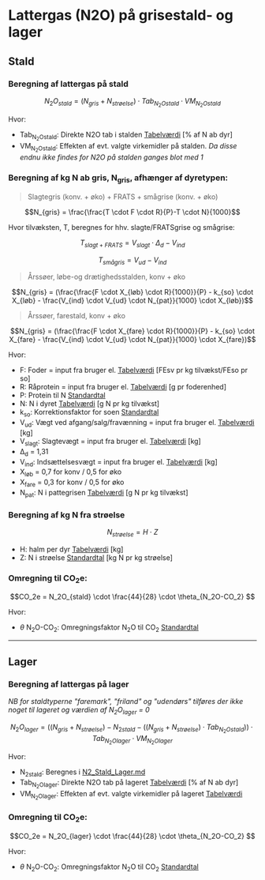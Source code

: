 # **Lattergas (N2O) på grisestald- og lager**

## **Stald**

### **Beregning af lattergas på stald** 

$$N_2O_{stald} = (N_{gris} + N_{strøelse}) \cdot Tab_{N_2Ostald} \cdot VM_{N_2Ostald} $$

Hvor: 

 * Tab<sub>N<sub>2</sub>Ostald</sub>: Direkte N2O tab i stalden [Tabelværdi](https://seges.sharepoint.com/:x:/r/sites/SAFprojeketet/_layouts/15/Doc.aspx?sourcedoc=%7B55DC573E-DF3A-4BB4-BA90-49438C005785%7D&file=Formler%20til%20PORK%202.0%20med%20foderberegner.xlsx&activeCell=%27Formler%20NH3%20og%20N2O%20-stald%201%27!C56&action=embedview) [% af N ab dyr]
 * VM<sub>N<sub>2</sub>O</sub><sub>stald</sub>: Effekten af evt. valgte virkemidler på stalden. *Da disse endnu ikke findes for N2O på stalden ganges blot med 1*

### **Beregning af kg N ab gris, N<sub>gris</sub>, afhænger af dyretypen:** 

>Slagtegris (konv. + øko) + FRATS + smågrise (konv. + øko) 

$$N_{gris} = \frac{\frac{T \cdot F \cdot R}{P}-T \cdot N}{1000}$$

Hvor tilvæksten, T, beregnes for hhv. slagte/FRATSgrise og smågrise:

$$ T_{slagt+FRATS} = V_{slagt}  \cdot \Delta_d - V_{ind}$$

$$ T_{smågris} = V_{ud} - V_{ind} $$

>Årssøer, løbe-og drætighedsstalden, konv + øko 

$$N_{gris} = (\frac{\frac{F \cdot X_{løb} \cdot R}{1000}}{P} - k_{so} \cdot X_{løb} - \frac{V_{ind} \cdot V_{ud} \cdot N_{pat}}{1000} \cdot X_{løb})$$

>Årssøer, farestald, konv + øko 

$$N_{gris} = (\frac{\frac{F \cdot X_{fare} \cdot R}{1000}}{P} - k_{so} \cdot X_{fare} - \frac{V_{ind} \cdot V_{ud} \cdot N_{pat}}{1000} \cdot X_{fare})$$

Hvor:
 * F: Foder = input fra bruger el. [Tabelværdi](https://seges.sharepoint.com/:x:/r/sites/SAFprojeketet/_layouts/15/Doc.aspx?sourcedoc=%7B55DC573E-DF3A-4BB4-BA90-49438C005785%7D&file=Formler%20til%20PORK%202.0%20med%20foderberegner.xlsx&activeCell=%27Formler%20NH3%20og%20N2O%20-stald%201%27!N2&action=embedview) [FEsv pr kg tilvækst/FEso pr so]
 * R: Råprotein = input fra bruger el. [Tabelværdi](https://seges.sharepoint.com/:x:/r/sites/SAFprojeketet/_layouts/15/Doc.aspx?sourcedoc=%7B55DC573E-DF3A-4BB4-BA90-49438C005785%7D&file=Formler%20til%20PORK%202.0%20med%20foderberegner.xlsx&activeCell=%27Formler%20NH3%20og%20N2O%20-stald%201%27!O2&action=embedview) [g pr foderenhed]
 * P: Protein til N [Standardtal](https://seges.sharepoint.com/:x:/r/sites/SAFprojeketet/_layouts/15/Doc.aspx?sourcedoc=%7B55DC573E-DF3A-4BB4-BA90-49438C005785%7D&file=Formler%20til%20PORK%202.0%20med%20foderberegner.xlsx&activeCell=%27Formler%20NH3%20og%20N2O%20-stald%201%27!C107&action=embedview)
 * N: N i dyret [Tabelværdi](https://seges.sharepoint.com/:x:/r/sites/SAFprojeketet/_layouts/15/Doc.aspx?sourcedoc=%7B55DC573E-DF3A-4BB4-BA90-49438C005785%7D&file=Formler%20til%20PORK%202.0%20med%20foderberegner.xlsx&activeCell=%27Formler%20NH3%20og%20N2O%20-stald%201%27!Q2&action=embedview) [g N pr kg tilvækst]
 * k<sub>so</sub>: Korrektionsfaktor for soen [Standardtal](https://seges.sharepoint.com/:x:/r/sites/SAFprojeketet/_layouts/15/Doc.aspx?sourcedoc=%7B55DC573E-DF3A-4BB4-BA90-49438C005785%7D&file=Formler%20til%20PORK%202.0%20med%20foderberegner.xlsx&activeCell=%27Formler%20NH3%20og%20N2O%20-stald%201%27!C112&action=embedview)
 * V<sub>ud</sub>: Vægt ved afgang/salg/fravænning = input fra bruger el. [Tabelværdi](https://seges.sharepoint.com/:x:/r/sites/SAFprojeketet/_layouts/15/Doc.aspx?sourcedoc=%7B55DC573E-DF3A-4BB4-BA90-49438C005785%7D&file=Formler%20til%20PORK%202.0%20med%20foderberegner.xlsx&activeCell=%27Formler%20NH3%20og%20N2O%20-stald%201%27!L2&action=embedview) [kg]
 * V<sub>slagt</sub>: Slagtevægt = input fra bruger el. [Tabelværdi](https://seges.sharepoint.com/:x:/r/sites/SAFprojeketet/_layouts/15/Doc.aspx?sourcedoc=%7B55DC573E-DF3A-4BB4-BA90-49438C005785%7D&file=Formler%20til%20PORK%202.0%20med%20foderberegner.xlsx&activeCell=%27Formler%20NH3%20og%20N2O%20-stald%201%27!K2&action=embedview) [kg]
 * Δ<sub>d</sub> = 1,31
 * V<sub>ind</sub>: Indsættelsesvægt = input fra bruger el. [Tabelværdi](https://seges.sharepoint.com/:x:/r/sites/SAFprojeketet/_layouts/15/Doc.aspx?sourcedoc=%7B55DC573E-DF3A-4BB4-BA90-49438C005785%7D&file=Formler%20til%20PORK%202.0%20med%20foderberegner.xlsx&activeCell=%27Formler%20NH3%20og%20N2O%20-stald%201%27!J2&action=embedview) [kg]
  * X<sub>løb</sub>  = 0,7 for konv / 0,5 for øko
  * X<sub>fare</sub>  = 0,3 for konv / 0,5 for øko
  * N<sub>pat</sub>: N i pattegrisen [Tabelværdi](https://seges.sharepoint.com/:x:/r/sites/SAFprojeketet/_layouts/15/Doc.aspx?sourcedoc=%7B55DC573E-DF3A-4BB4-BA90-49438C005785%7D&file=Formler%20til%20PORK%202.0%20med%20foderberegner.xlsx&activeCell=%27Formler%20NH3%20og%20N2O%20-stald%201%27!R2&action=embedview) [g N pr kg tilvækst]

### **Beregning af kg N fra strøelse**
$$ N_{strøelse} = H \cdot Z $$

 * H: halm per dyr [Tabelværdi](https://seges.sharepoint.com/:x:/r/sites/SAFprojeketet/_layouts/15/Doc.aspx?sourcedoc=%7B55DC573E-DF3A-4BB4-BA90-49438C005785%7D&file=Formler%20til%20PORK%202.0%20med%20foderberegner.xlsx&activeCell=%27hALM-nORM%27!b3&action=embedview) [kg]
 * Z: N i strøelse [Standardtal](https://seges.sharepoint.com/:x:/r/sites/SAFprojeketet/_layouts/15/Doc.aspx?sourcedoc=%7B55DC573E-DF3A-4BB4-BA90-49438C005785%7D&file=Formler%20til%20PORK%202.0%20med%20foderberegner.xlsx&activeCell=%27Formler%20NH3%20og%20N2O%20-stald%201%27!B96&action=embedview) [kg N pr kg strøelse]


### **Omregning til CO<sub>2</sub>e:**

$$CO_2e = N_2O_{stald} \cdot \frac{44}{28} \cdot \theta_{N_2O-CO_2} $$

Hvor: 

 * $\theta$ N<sub>2</sub>O-CO<sub>2</sub></sub>: Omregningsfaktor N<sub>2</sub>O til CO<sub>2</sub> [Standardtal](https://seges.sharepoint.com/:x:/r/sites/SAFprojeketet/_layouts/15/Doc.aspx?sourcedoc=%7B55DC573E-DF3A-4BB4-BA90-49438C005785%7D&file=Formler%20til%20PORK%202.0%20med%20foderberegner.xlsx&activeCell=%27Enterisk%20metan%2Bsoallokering%27!C2&action=embedview)

____

## **Lager**

### **Beregning af lattergas på lager**
*NB for staldtyperne "faremark", "friland" og "udendørs" tilføres der ikke noget til lageret og værdien af N<sub>2</sub>O<sub>lager</sub> = 0*

$$N_2O_{lager} = ((N_{gris} + N_{strøelse}) - N_{2stald} - ((N_{gris} + N_{strøelse}) \cdot Tab_{N_2Ostald})) \cdot Tab_{N_2Olager} \cdot VM_{N_2Olager} $$

Hvor: 

 * N<sub>2stald</sub>: Beregnes i [N2_Stald_Lager.md](https://github.com/segesdk/SAF_dokumentation/blob/main/N2_Stald_Lager.md)
 * Tab<sub>N<sub>2</sub>Olager</sub>: Direkte N2O tab på lageret [Tabelværdi](https://seges.sharepoint.com/:x:/r/sites/SAFprojeketet/_layouts/15/Doc.aspx?sourcedoc=%7B55DC573E-DF3A-4BB4-BA90-49438C005785%7D&file=Formler%20til%20PORK%202.0%20med%20foderberegner.xlsx&activeCell=%27Formler%20NH3%20og%20N2O%20-stald%201%27!H56&action=embedview) [% af N ab dyr]
 * VM<sub>N<sub>2</sub>O</sub><sub>lager</sub>: Effekten af evt. valgte virkemidler på lageret [Tabelværdi](https://seges.sharepoint.com/:x:/r/sites/SAFprojeketet/_layouts/15/Doc.aspx?sourcedoc=%7B55DC573E-DF3A-4BB4-BA90-49438C005785%7D&file=Formler%20til%20PORK%202.0%20med%20foderberegner.xlsx&activeCell=%27Virkemidler%20%27!F26&action=embedview)

### **Omregning til CO<sub>2</sub>e:**

$$CO_2e = N_2O_{lager} \cdot \frac{44}{28} \cdot \theta_{N_2O-CO_2} $$

Hvor: 

 * $\theta$ N<sub>2</sub>O-CO<sub>2</sub></sub>: Omregningsfaktor N<sub>2</sub>O til CO<sub>2</sub> [Standardtal](https://seges.sharepoint.com/:x:/r/sites/SAFprojeketet/_layouts/15/Doc.aspx?sourcedoc=%7B55DC573E-DF3A-4BB4-BA90-49438C005785%7D&file=Formler%20til%20PORK%202.0%20med%20foderberegner.xlsx&activeCell=%27Enterisk%20metan%2Bsoallokering%27!C2&action=embedview)